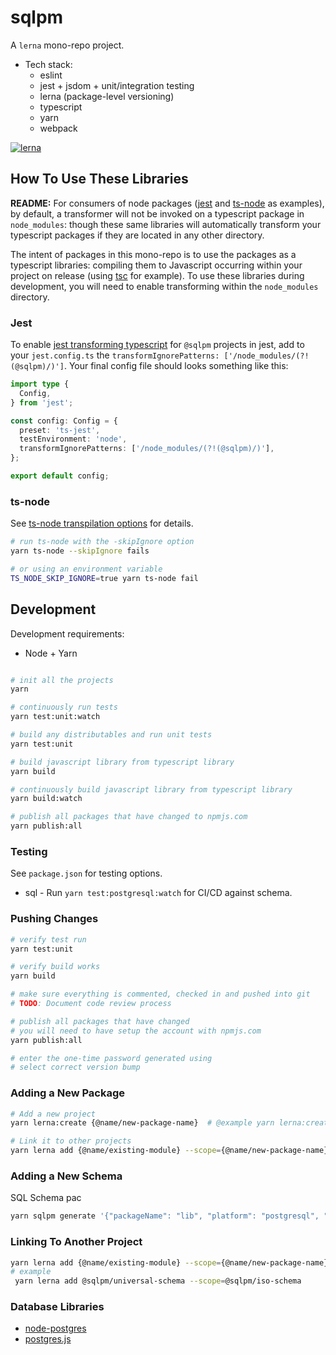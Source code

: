 # sqlpm

A `lerna` mono-repo project.

* Tech stack:
  * eslint
  * jest + jsdom + unit/integration testing
  * lerna (package-level versioning)
  * typescript
  * yarn
  * webpack

[![lerna](https://img.shields.io/badge/maintained%20with-lerna-cc00ff.svg)](https://lerna.js.org/)

## How To Use These Libraries

**README:** For consumers of node packages ([jest](https://jestjs.io/) and [ts-node](https://www.npmjs.com/package/ts-node) as examples), by default, a transformer will not be invoked on a typescript package in `node_modules`: though these same libraries will automatically transform your typescript packages if they are located in any other directory.

The intent of packages in this mono-repo is to use the packages as a typescript libraries: compiling them to Javascript occurring within your project on release (using [tsc](https://www.typescriptlang.org/docs/handbook/compiler-options.html) for example). To use these libraries during development, you will need to enable transforming within the `node_modules` directory.

### **Jest**

To enable [jest transforming typescript](https://jestjs.io/docs/configuration#transformignorepatterns-arraystring) for `@sqlpm` projects in jest, add to your `jest.config.ts` the `transformIgnorePatterns: ['/node_modules/(?!(@sqlpm)/)']`. Your final config file should looks something like this:

```typescript
import type {
  Config,
} from 'jest';

const config: Config = {
  preset: 'ts-jest',
  testEnvironment: 'node',
  transformIgnorePatterns: ['/node_modules/(?!(@sqlpm)/)'],
};

export default config;
```

### **ts-node**

See [ts-node transpilation options](https://github.com/TypeStrong/ts-node#transpilation-options) for details.

```bash
# run ts-node with the -skipIgnore option
yarn ts-node --skipIgnore fails

# or using an environment variable
TS_NODE_SKIP_IGNORE=true yarn ts-node fail

```

## Development

Development requirements:

* Node + Yarn

```bash

# init all the projects
yarn

# continuously run tests
yarn test:unit:watch

# build any distributables and run unit tests
yarn test:unit

# build javascript library from typescript library
yarn build

# continuously build javascript library from typescript library
yarn build:watch

# publish all packages that have changed to npmjs.com
yarn publish:all
```

### Testing

See `package.json` for testing options.

* sql - Run `yarn test:postgresql:watch` for CI/CD against schema.

### Pushing Changes

```bash
# verify test run
yarn test:unit

# verify build works
yarn build

# make sure everything is commented, checked in and pushed into git
# TODO: Document code review process

# publish all packages that have changed
# you will need to have setup the account with npmjs.com
yarn publish:all

# enter the one-time password generated using 
# select correct version bump
```

### Adding a New Package

```bash
# Add a new project
yarn lerna:create {@name/new-package-name}  # @example yarn lerna:create @sqlpm/http-context

# Link it to other projects
yarn lerna add {@name/existing-module} --scope={@name/new-package-name}
```

### Adding a New Schema

SQL Schema pac

```bash
yarn sqlpm generate '{"packageName": "lib", "platform": "postgresql", "description": "domains, types, etc.", "author": "Eric Hosick", "email": "erichosick@gmail.com", "purposes": ["readwrite"], "actions": ["run", "test", "reset"]}'
```

### Linking To Another Project

```bash
yarn lerna add {@name/existing-module} --scope={@name/new-package-name}
# example
 yarn lerna add @sqlpm/universal-schema --scope=@sqlpm/iso-schema
```

### Database Libraries

* [node-postgres](https://github.com/brianc/node-postgres)
* [postgres.js](https://github.com/porsager/postgres)
